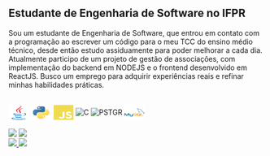 <!--
**Gregory-SF/Gregory-SF** is a ✨ _special_ ✨ repository because its `README.md` (this file) appears on your GitHub profile.

Here are some ideas to get you started:

- 🔭 I’m currently working on ...
- 🌱 I’m currently learning ...
- 👯 I’m looking to collaborate on ...
- 🤔 I’m looking for help with ...
- 💬 Ask me about ...
- 📫 How to reach me: ...

-->
<div> 
  <h2> Estudante de Engenharia de Software no IFPR</h2>
</div>

<div>
  <p>
  Sou um estudante de Engenharia de Software, que entrou em contato com a programação ao escrever um código para o meu TCC do ensino médio técnico, desde então estudo assiduamente para poder melhorar a cada dia. Atualmente participo de um projeto de gestão de associações, com implementação do backend em NODEJS e o frontend desenvolvido em ReactJS. Busco um emprego para adquirir experiências reais e refinar minhas habilidades práticas.
 </p>
</div>

<div style="display: inline_block"><br>
  <img align="center" alt="JAVA" height="30" width="40" src="https://raw.githubusercontent.com/devicons/devicon/master/icons/java/java-original.svg">
  <img align="center" alt="Py" height="30" width="40" src="https://raw.githubusercontent.com/devicons/devicon/master/icons/python/python-original.svg">
  <img align="center" alt="Js" height="30" width="40" src="https://raw.githubusercontent.com/devicons/devicon/master/icons/javascript/javascript-plain.svg">
  <img align="center" alt="C" height="30" width="40" src="https://cdn.jsdelivr.net/gh/devicons/devicon@latest/icons/c/c-original.svg">
  <img align="center" alt="PSTGR" height="30" width="40" src="https://cdn.jsdelivr.net/gh/devicons/devicon@latest/icons/postgresql/postgresql-original.svg">
  <img align="center" alt="MYSQL" height="30" width="40" src="https://github.com/devicons/devicon/blob/v2.16.0/icons/mysql/mysql-original-wordmark.svg">

</div>
</br>
<div>
  <a href = "https://mailto:gregory16704@gmail.com" target="_blank"><img src="https://img.shields.io/badge/-Gmail-%23333?style=for-the-badge&logo=gmail&logoColor=white"></a>
  <a href="https://www.linkedin.com/in/gregory-soares-ferreira" target="_blank"><img src="https://img.shields.io/badge/-LinkedIn-%230077B5?style=for-the-badge&logo=linkedin&logoColor=white"></a>
</div>

 <div>
   <a href="https://github.com/Gregory-SF">
   <img height="180em" src="https://github-readme-stats.vercel.app/api?username=Gregory-SF&show_icons=true&theme=blue-green&include_all_commits=true&count_private=true"/>
   <img height="180em" src="https://github-readme-stats.vercel.app/api/top-langs/?username=Gregory-SF&layout=compact&langs_count=8&theme=tokyonight"/>
</div>
